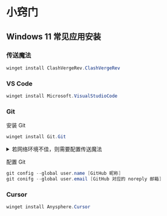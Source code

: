 # 小窍门

## Windows 11 常见应用安装

### 传送魔法

```powershell
winget install ClashVergeRev.ClashVergeRev
```

### VS Code

```powershell
winget install Microsoft.VisualStudioCode
```

### Git

安装 Git

```powershell
winget install Git.Git
```

<details>
<summary>若网络环境不佳，则需要配置传送魔法</summary>

安装 Ncat

```powershell
winget install Insecure.Nmap
```

配置 `~\.ssh\config` 使 ssh 走传送魔法（按需填入 ip:端口），内容如下：

```config
Host github.com
  Hostname ssh.github.com
  ProxyCommand ncat --proxy-type http --proxy 127.0.0.1:7897 %h %p
```

</details>

配置 Git
```powershell
git config --global user.name [GitHub 昵称]
git conifg --global user.email [GitHub 对应的 noreply 邮箱]
```
### Cursor

```powershell
winget install Anysphere.Cursor
```

